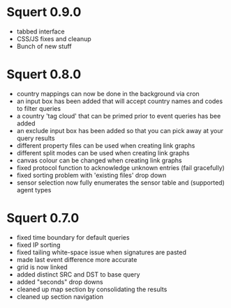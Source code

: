 # Squert 0.9.0

* tabbed interface
* CSS/JS fixes and cleanup
* Bunch of new stuff


# Squert 0.8.0

* country mappings can now be done in the background via cron
* an input box has been added that will accept country names and codes to filter queries
* a country 'tag cloud' that can be primed prior to event queries has bee added
* an exclude input box has been added so that you can pick away at your query results
* different property files can be used when creating link graphs
* different split modes can be used when creating link graphs
* canvas colour can be changed when creating link graphs
* fixed protocol function to acknowledge unknown entries (fail gracefully)
* fixed sorting problem with 'existing files' drop down
* sensor selection now fully enumerates the sensor table and (supported) agent types


# Squert 0.7.0

* fixed time boundary for default queries
* fixed IP sorting
* fixed tailing white-space issue when signatures are pasted
* made last event difference more accurate
* grid is now linked
* added distinct SRC and DST to base query
* added "seconds" drop downs
* cleaned up map section by consolidating the results
* cleaned up section navigation
